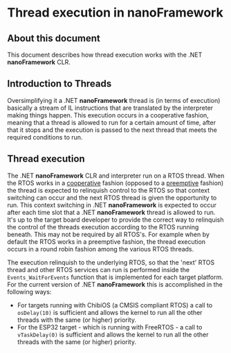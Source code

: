 # Thread execution in nanoFramework

## About this document

This document describes how thread execution works with the .NET **nanoFramework** CLR.

## Introduction to Threads

Oversimplifying it a .NET **nanoFramework** thread is (in terms of execution) basically a stream of IL instructions that are translated by the interpreter making things happen.
This execution occurs in a cooperative fashion, meaning that a thread is allowed to run for a certain amount of time, after that it stops and the execution is passed to the next thread that meets the required conditions to run.

## Thread execution

The .NET **nanoFramework** CLR and interpreter run on a RTOS thread. When the RTOS works in a [cooperative](https://en.wikipedia.org/wiki/Computer_multitasking#Cooperative_multitasking) fashion (opposed to a [preemptive](https://en.wikipedia.org/wiki/Computer_multitasking#Preemptive_multitasking) fashion) the thread is expected to relinquish control to the RTOS so that context switching can occur and the next RTOS thread is given the opportunity to run.
This context switching in .NET **nanoFramework** is expected to occur after each time slot that a .NET **nanoFramework** thread is allowed to run.
It's up to the target board developer to provide the correct way to relinquish the control of the threads execution according to the RTOS running beneath.
This may not be required by all RTOS's. For example when by default the RTOS works in a preemptive fashion, the thread execution occurs in a round robin fashion among the various RTOS threads.

The execution relinquish to the underlying RTOS, so that the 'next' RTOS thread and other RTOS services can run is performed inside the `Events_WaitForEvents` function that is implemented for each target platform.
For the current version of .NET **nanoFramework** this is accomplished in the following ways:

- For targets running with ChibiOS (a CMSIS compliant RTOS) a call to `osDelay(10)` is sufficient and allows the kernel to run all the other threads with the same (or higher) priority.
- For the ESP32 target - which is running with FreeRTOS - a call to `vTaskDelay(0)` is sufficient and allows the kernel to run all the other threads with the same (or higher) priority.
